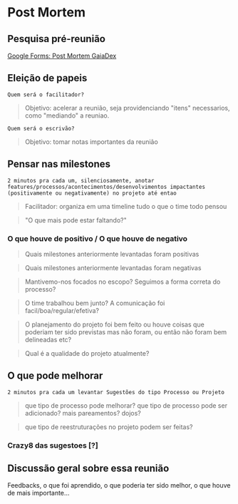# Post Mortem

## Pesquisa pré-reunião

[Google Forms: Post Mortem GaiaDex](https://forms.gle/E83qsrqQswc1Jkt4A)

## Eleição de papeis

`Quem será o facilitador?`

> Objetivo: acelerar a reunião, seja providenciando "itens" necessarios, como "mediando" a reuniao.

`Quem será o escrivão?`

> Objetivo: tomar notas importantes da reunião

## Pensar nas milestones

`2 minutos pra cada um, silenciosamente, anotar features/processos/acontecimentos/desenvolvimentos impactantes (positivamente ou negativamente) no projeto até entao`

> Facilitador: organiza em uma timeline tudo o que o time todo pensou

> "O que mais pode estar faltando?"

### O que houve de positivo / O que houve de negativo

> Quais milestones anteriormente levantadas foram positivas

> Quais milestones anteriormente levantadas foram negativas

> Mantivemo-nos focados no escopo? Seguimos a forma correta do processo?

> O time trabalhou bem junto? A comunicação foi facil/boa/regular/efetiva?

> O planejamento do projeto foi bem feito ou houve coisas que poderiam ter sido previstas mas não foram, ou então não foram bem delineadas etc?

> Qual é a qualidade do projeto atualmente?

## O que pode melhorar

`2 minutos pra cada um levantar Sugestões do tipo Processo ou Projeto`

> que tipo de processo pode melhorar? que tipo de processo pode ser adicionado? mais pareamentos? dojos?

> que tipo de reestruturações no projeto podem ser feitas?

### Crazy8 das sugestoes [?]

## Discussão geral sobre essa reunião

Feedbacks, o que foi aprendido, o que poderia ter sido melhor, o que houve de mais importante...
